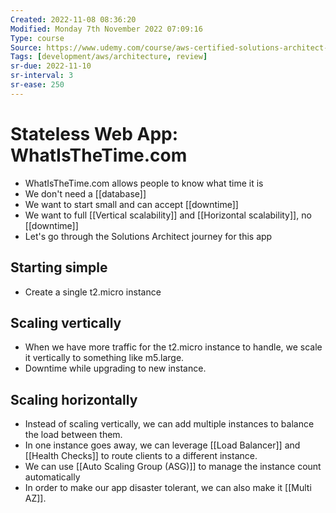 ```yaml
---
Created: 2022-11-08 08:36:20
Modified: Monday 7th November 2022 07:09:16
Type: course
Source: https://www.udemy.com/course/aws-certified-solutions-architect-associate-saa-c01/?xref=E0Aed11STH4LPUQvCz0GJFABTmM=
Tags: [development/aws/architecture, review]
sr-due: 2022-11-10
sr-interval: 3
sr-ease: 250
---
```


# Stateless Web App: WhatIsTheTime.com

- WhatIsTheTime.com allows people to know what time it is
- We don't need a [[database]]
- We want to start small and can accept [[downtime]]
- We want to full [[Vertical scalability]] and [[Horizontal scalability]], no [[downtime]]
- Let's go through the Solutions Architect journey for this app

## Starting simple

- Create a single t2.micro instance

## Scaling vertically 

- When we have more traffic for the t2.micro instance to handle, we scale it vertically to something like m5.large.
- Downtime while upgrading to new instance.

## Scaling horizontally

- Instead of scaling vertically, we can add multiple instances to balance the load between them.
- In one instance goes away, we can leverage [[Load Balancer]] and [[Health Checks]] to route clients to a different instance.
- We can use [[Auto Scaling Group (ASG)]] to manage the instance count automatically
- In order to make our app disaster tolerant, we can also make it [[Multi AZ]].